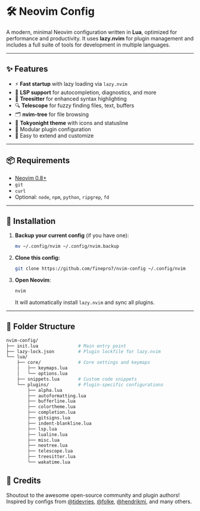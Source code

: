 # 🛠️ Neovim Config

A modern, minimal Neovim configuration written in **Lua**, optimized for performance and productivity. It uses **lazy.nvim** for plugin management and includes a full suite of tools for development in multiple languages.

---

## ✨ Features

- ⚡ **Fast startup** with lazy loading via `lazy.nvim`
- 🧠 **LSP support** for autocompletion, diagnostics, and more
- 🌈 **Treesitter** for enhanced syntax highlighting
- 🔍 **Telescope** for fuzzy finding files, text, buffers
- 🗂️ **nvim-tree** for file browsing
- 🎨 **Tokyonight theme** with icons and statusline
- 🧩 Modular plugin configuration
- 🔧 Easy to extend and customize

---

## 📦 Requirements

- [Neovim 0.8+](https://neovim.io/)
- `git`
- `curl`
- Optional: `node`, `npm`, `python`, `ripgrep`, `fd`

---

## 🚀 Installation

1. **Backup your current config** (if you have one):

    ```bash
    mv ~/.config/nvim ~/.config/nvim.backup
    ```

2. **Clone this config:**

    ```bash
    git clone https://github.com/finepro7/nvim-config ~/.config/nvim
    ```

3. **Open Neovim**:

    ```bash
    nvim
    ```

    It will automatically install `lazy.nvim` and sync all plugins.

---

## 🧰 Folder Structure

```bash
nvim-config/
├── init.lua               # Main entry point
├── lazy-lock.json         # Plugin lockfile for lazy.nvim
└── lua/
    ├── core/              # Core settings and keymaps
    │   ├── keymaps.lua
    │   └── options.lua
    ├── snippets.lua       # Custom code snippets
    └── plugins/           # Plugin-specific configurations
        ├── alpha.lua
        ├── autoformatting.lua
        ├── bufferline.lua
        ├── colortheme.lua
        ├── completion.lua
        ├── gitsigns.lua
        ├── indent-blankline.lua
        ├── lsp.lua
        ├── lualine.lua
        ├── misc.lua
        ├── neotree.lua
        ├── telescope.lua
        ├── treesitter.lua
        └── wakatime.lua
```

## 🙌 Credits

Shoutout to the awesome open-source community and plugin authors!  
Inspired by configs from [@tjdevries](https://github.com/tjdevries), [@folke](https://github.com/folke), [@hendrikmi](https://github.com/hendrikmi), and many others.
